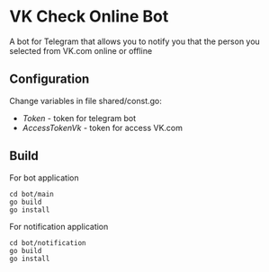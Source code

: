 # VK Check Online Bot
A bot for Telegram that allows you to notify you that the person you selected from VK.com online or offline

## Configuration

Change variables in file shared/const.go:
- *Token* - token for telegram bot
- *AccessTokenVk* - token for access VK.com

## Build

For bot application
```
cd bot/main
go build
go install
```
For notification application
```
cd bot/notification
go build
go install
```
